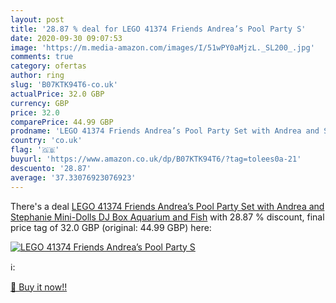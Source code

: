 ```yaml
---
layout: post
title: '28.87 % deal for LEGO 41374 Friends Andrea’s Pool Party S'
date: 2020-09-30 09:07:53
image: 'https://m.media-amazon.com/images/I/51wPY0aMjzL._SL200_.jpg'
comments: true
category: ofertas
author: ring
slug: 'B07KTK94T6-co.uk'
actualPrice: 32.0 GBP
currency: GBP
price: 32.0
comparePrice: 44.99 GBP
prodname: 'LEGO 41374 Friends Andrea’s Pool Party Set with Andrea and Stephanie Mini-Dolls  DJ Box  Aquarium and Fish'
country: 'co.uk'
flag: '🇬🇧'
buyurl: 'https://www.amazon.co.uk/dp/B07KTK94T6/?tag=tolees0a-21'
descuento: '28.87'
average: '37.33076923076923'
---
```


There's a deal [LEGO 41374 Friends Andrea’s Pool Party Set with Andrea and Stephanie Mini-Dolls  DJ Box  Aquarium and Fish](https://www.amazon.co.uk/dp/B07KTK94T6/?tag=tolees0a-21)  with  28.87 % discount, final price tag of  32.0 GBP (original: 44.99 GBP) here:

[![LEGO 41374 Friends Andrea’s Pool Party S](https://m.media-amazon.com/images/I/51wPY0aMjzL._SL200_.jpg)](https://www.amazon.co.uk/dp/B07KTK94T6/?tag=tolees0a-21)

ℹ️:


[🛒 Buy it now!!](https://www.amazon.co.uk/dp/B07KTK94T6/?tag=tolees0a-21)
